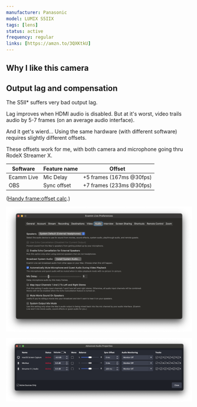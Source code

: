 ```yaml
---
manufacturer: Panasonic
model: LUMIX S5IIX
tags: [lens]
status: active
frequency: regular
links: [https://amzn.to/3QXKtkU]
---
```


## Why I like this camera

## Output lag and compensation

The S5II\* suffers very bad output lag.

Lag improves when HDMI audio is disabled.
But at it's worst, video trails audio by 5-7 frames (on an average audio interface).

And it get's wierd…
Using the same hardware (with different software) requires slightly different offsets.

These offsets work for me, with both camera and microphone going thru RodeX Streamer X.

| Software   | Feature name | Offset                   |
| ---------- | ------------ | ------------------------ |
| Ecamm Live | Mic Delay    | +5 frames (167ms @30fps) |
| OBS        | Sync offset  | +7 frames (233ms @30fps) |

([Handy frame:offset calc](https://calculator.academy/frames-to-ms-calculator/).)

![Ecamm Live, 167ms Mic Delay](./panasonic-lumix-s5iix/panasonic-lumix-s5iix-1.png)

![OBS, 233ms Sync Offset](./panasonic-lumix-s5iix/panasonic-lumix-s5iix-2.png)
